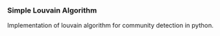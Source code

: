 ### Simple Louvain Algorithm

Implementation of louvain algorithm for community detection in python.

